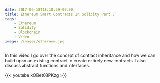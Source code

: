 ```yaml
---
date: 2017-06-18T16:10:59-07:00
title: Ethereum Smart Contracts In Solidity Part 3
tags:
    - Ethereum
    - Solidity
    - Blockchain
    - Video
image: /images/ethereum.jpg
---
```


In this video I go over the concept of contract inheritance and how we can build upon an existing contract to create entirely new contracts. I also discuss abstract functions and interfaces.

{{< youtube kOBet0BPKzg >}}